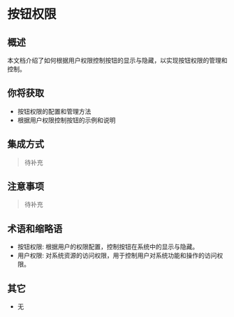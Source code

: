 # 按钮权限

## 概述

本文档介绍了如何根据用户权限控制按钮的显示与隐藏，以实现按钮权限的管理和控制。

## 你将获取

- 按钮权限的配置和管理方法
- 根据用户权限控制按钮的示例和说明

## 集成方式

> 待补充

## 注意事项

> 待补充

## 术语和缩略语

- 按钮权限: 根据用户的权限配置，控制按钮在系统中的显示与隐藏。
- 用户权限: 对系统资源的访问权限，用于控制用户对系统功能和操作的访问权限。

## 其它

- 无
